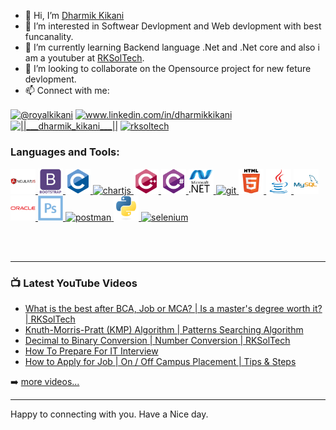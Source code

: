- 👋 Hi, I’m [Dharmik Kikani](www.linkedin.com/in/dharmikkikani)
- 👀 I’m interested in Softwear Devlopment and Web devlopment with best funcanality.
- 🌱 I’m currently learning Backend language .Net and .Net core and also i am a youtuber at [RKSolTech](https://www.youtube.com/c/RKSolTech).
- 💞️ I’m looking to collaborate on the Opensource project for new feture devlopment.
- 📫 Connect with me:
<p align="left">
<a href="https://twitter.com/@royalkikani" target="blank"><img align="center" src="https://raw.githubusercontent.com/rahuldkjain/github-profile-readme-generator/neutral-icons/src/images/icons/Social/twitter.svg" alt="@royalkikani" height="30" width="40" /></a>
<a href="https://linkedin.com/in/www.linkedin.com/in/dharmikkikani" target="blank"><img align="center" src="https://raw.githubusercontent.com/rahuldkjain/github-profile-readme-generator/neutral-icons/src/images/icons/Social/linked-in-alt.svg" alt="www.linkedin.com/in/dharmikkikani" height="30" width="40" /></a>
<a href="https://instagram.com/||___dharmik_kikani___||" target="blank"><img align="center" src="https://raw.githubusercontent.com/rahuldkjain/github-profile-readme-generator/neutral-icons/src/images/icons/Social/instagram.svg" alt="||___dharmik_kikani___||" height="30" width="40" /></a>
<a href="https://www.youtube.com/c/rksoltech" target="blank"><img align="center" src="https://raw.githubusercontent.com/rahuldkjain/github-profile-readme-generator/neutral-icons/src/images/icons/Social/youtube.svg" alt="rksoltech" height="30" width="40" /></a>
</p>

<h3 align="left">Languages and Tools:</h3>
<p align="left"> <a href="https://angular.io" target="_blank"> <img src="https://raw.githubusercontent.com/devicons/devicon/master/icons/angularjs/angularjs-original-wordmark.svg" alt="angularjs" width="40" height="40"/> </a> <a href="https://getbootstrap.com" target="_blank"> <img src="https://raw.githubusercontent.com/devicons/devicon/master/icons/bootstrap/bootstrap-plain-wordmark.svg" alt="bootstrap" width="40" height="40"/> </a> <a href="https://www.cprogramming.com/" target="_blank"> <img src="https://raw.githubusercontent.com/devicons/devicon/master/icons/c/c-original.svg" alt="c" width="40" height="40"/> </a> <a href="https://www.chartjs.org" target="_blank"> <img src="https://www.chartjs.org/media/logo-title.svg" alt="chartjs" width="40" height="40"/> </a> <a href="https://www.w3schools.com/cpp/" target="_blank"> <img src="https://raw.githubusercontent.com/devicons/devicon/master/icons/cplusplus/cplusplus-original.svg" alt="cplusplus" width="40" height="40"/> </a> <a href="https://www.w3schools.com/cs/" target="_blank"> <img src="https://raw.githubusercontent.com/devicons/devicon/master/icons/csharp/csharp-original.svg" alt="csharp" width="40" height="40"/> </a> <a href="https://dotnet.microsoft.com/" target="_blank"> <img src="https://raw.githubusercontent.com/devicons/devicon/master/icons/dot-net/dot-net-original-wordmark.svg" alt="dotnet" width="40" height="40"/> </a> <a href="https://git-scm.com/" target="_blank"> <img src="https://www.vectorlogo.zone/logos/git-scm/git-scm-icon.svg" alt="git" width="40" height="40"/> </a> <a href="https://www.w3.org/html/" target="_blank"> <img src="https://raw.githubusercontent.com/devicons/devicon/master/icons/html5/html5-original-wordmark.svg" alt="html5" width="40" height="40"/> </a> <a href="https://www.java.com" target="_blank"> <img src="https://raw.githubusercontent.com/devicons/devicon/master/icons/java/java-original.svg" alt="java" width="40" height="40"/> </a> <a href="https://www.mysql.com/" target="_blank"> <img src="https://raw.githubusercontent.com/devicons/devicon/master/icons/mysql/mysql-original-wordmark.svg" alt="mysql" width="40" height="40"/> </a> <a href="https://www.oracle.com/" target="_blank"> <img src="https://raw.githubusercontent.com/devicons/devicon/master/icons/oracle/oracle-original.svg" alt="oracle" width="40" height="40"/> </a> <a href="https://www.photoshop.com/en" target="_blank"> <img src="https://raw.githubusercontent.com/devicons/devicon/master/icons/photoshop/photoshop-line.svg" alt="photoshop" width="40" height="40"/> </a> <a href="https://postman.com" target="_blank"> <img src="https://www.vectorlogo.zone/logos/getpostman/getpostman-icon.svg" alt="postman" width="40" height="40"/> </a> <a href="https://www.python.org" target="_blank"> <img src="https://raw.githubusercontent.com/devicons/devicon/master/icons/python/python-original.svg" alt="python" width="40" height="40"/> </a> <a href="https://www.selenium.dev" target="_blank"> <img src="https://raw.githubusercontent.com/detain/svg-logos/780f25886640cef088af994181646db2f6b1a3f8/svg/selenium-logo.svg" alt="selenium" width="40" height="40"/> </a> </p>

<br />
<br />

---

### 📺 Latest YouTube Videos

<!-- YOUTUBE:START -->
- [What is the best after BCA, Job or MCA? | Is a master's degree worth it? | RKSolTech](https://youtu.be/-g1sKfJJsBs)
- [Knuth-Morris-Pratt (KMP) Algorithm | Patterns Searching Algorithm](https://youtu.be/lBjCswO0M4k)
- [Decimal to Binary Conversion | Number Conversion | RKSolTech](https://youtu.be/gV-96XoAkuQ)
- [How To Prepare For IT Interview](https://youtu.be/zoRA6ikYeio)
- [How to Apply for Job | On / Off Campus Placement | Tips & Steps](https://youtu.be/rp50iLwQHaQ)
<!-- YOUTUBE:END -->

➡️ [more videos...](https://www.youtube.com/c/RKSolTech/videos)

---

Happy to connecting with you. 
Have a Nice day.
<!---
DharmikKikani/DharmikKikani is a ✨ special ✨ repository because its `README.md` (this file) appears on your GitHub profile.
You can click the Preview link to take a look at your changes.
--->
